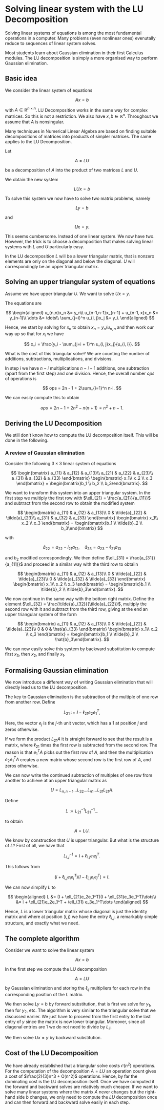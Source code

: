 # Solving linear system with the LU Decomposition

Solving linear systems of equations is among the most fundamental operations in a computer. Many problems (even nonlinear ones) evenutally reduce to sequences of linear system solves.

Most students learn about Gaussian elimination in their first Calculus modules. The LU decomposition is simply a more organised way to perform Gaussian elimination.

## Basic idea

We consider the linear system of equations

$$
Ax = b
$$

with $A\in\mathbb{R}^{n\times n}$. LU Decomposition works in the same way for complex matrices. So this is not a restriction. We also have $x, b\in\mathbb{R}^n$. Throughout we assume that $A$ is nonsingular.

Many techniques in Numerical Linear Algebra are based on finding suitable decompositions of matrices into products of simpler matrices. The same applies to the LU Decomposition.

Let

$$
A = LU
$$

be a decomposition of $A$ into the product of two matrices $L$ and $U$.

We obtain the new system

$$
LUx = b
$$

To solve this system we now have to solve two matrix problems,
namely

$$
Ly = b
$$

and 

$$
Ux = y.
$$

This seems cumbersome. Instead of one linear system. We now have two. However, the trick is to choose a decomposition that makes solving linear systems with $L$ and $U$ particularly easy.

In the LU decomposition $L$ will be a lower triangular matrix, that is nonzero elements are only on the diagonal and below the diagonal. $U$ will correspondingly be an upper triangular matrix.

## Solving an upper triangular system of equations

Assume we have upper triangular $U$. We want to solve $Ux = y$.

The equations are

$$
\begin{aligned}
u_{n,n}x_n &= y_n\\
u_{n-1,n-1}x_{n-1} + u_{n-1, x}x_n &= y_{n-1}\\
\dots &= \dots\\
\sum_{j=i}^n u_{i, j}x_j &= y_i.
\end{aligned}
$$

Hence, we start by solving for $x_n$ to obtain $x_n = y_n / u_{n, n}$ and then work our way up so that for $x_i$ we have

$$
x_i = \frac{y_i - \sum_{j=i + 1}^n u_{i, j}x_j}{u_{i, i}}.
$$

What is the cost of this triangular solve? We are counting the number of
additions, subtractions, multiplications, and divisions.

In step $i$ we have $n-i$ multiplications $n-i-1$ additions, one subtraction (apart from the
first step) and one division. Hence, the overall number $ops$ of operations is

$$
ops = 2n - 1 + 2\sum_{i=1}^n n-i.
$$


We can easily compute this to obtain

$$
ops = 2n-1 + 2n^2 - n(n+1) = n^2+n - 1.
$$

## Deriving the LU Decomposition

We still don't know how to compute the LU decomposition itself. This will be done in the following.

### A review of Gaussian elimination

Consider the following $3\times 3$ linear system of equations

$$
\begin{bmatrix}
a_{11} & a_{12} & a_{13}\\
a_{21} & a_{22} & a_{23}\\
a_{31} & a_{32} & a_{33}
\end{bmatrix}
\begin{bmatrix}
x_1\\ x_2 \\ x_3
\end{bmatrix}
= \begin{bmatrix}b_1 \\ b_2 \\ b_3\end{bmatrix}.
$$

We want to transform this system into an upper triangular system.
In the first step we multiply the first row with $\ell_{21} = \frac{a_{21}}{a_{11}}$ and subtract from the second row to obtain the
modified system

$$
\begin{bmatrix}
a_{11} & a_{12} & a_{13}\\
0 & \tilde{a}_{22} & \tilde{a}_{23}\\
a_{31} & a_{32} & a_{33}
\end{bmatrix}
\begin{bmatrix}
x_1\\ x_2 \\ x_3
\end{bmatrix}
= \begin{bmatrix}b_1 \\ \tilde{b}_2 \\ b_3\end{bmatrix}
$$

with

$$
\tilde{a}_{22} = a_{22} - l_{21}a_{12}, \quad \tilde{a}_{23} = a_{23} - \ell_{21}a_{13}
$$

and $b_2$ modified correspondingly. We then define $\ell_{31} = \frac{a_{31}}{a_{11}}$ and proceed in a similar way with the third row to obtaiin

$$
\begin{bmatrix}
a_{11} & a_{12} & a_{13}\\
0 & \tilde{a}_{22} & \tilde{a}_{23}\\
0 & \tilde{a}_{32} & \tilde{a}_{33}
\end{bmatrix}
\begin{bmatrix}
x_1\\ x_2 \\ x_3
\end{bmatrix}
= \begin{bmatrix}b_1 \\ \tilde{b}_2 \\ \tilde{b}_3\end{bmatrix}.
$$

We now continue in the same way with the bottom right matrix. Define the element $\ell_{32} = \frac{\tilde{a}_{32}}{\tilde{a}_{22}}$, multiply the second row with it and subtract from the third row, giving at the end an upper triangular system of the form

$$
\begin{bmatrix}
a_{11} & a_{12} & a_{13}\\
0 & \tilde{a}_{22} & \tilde{a}_{23}\\
0 & 0 & \hat{a}_{33}
\end{bmatrix}
\begin{bmatrix}
x_1\\ x_2 \\ x_3
\end{bmatrix}
= \begin{bmatrix}b_1 \\ \tilde{b}_2 \\ \hat{b}_3\end{bmatrix}.
$$

We can now easily solve this system by backward substitution to compute first $x_3$, then $x_2$, and finally $x_1$.

## Formalising Gaussian elimination

We now introduce a different way of writing Gaussian elimination
that will directly lead us to the LU decomposition.

The key to Gaussian elimination is the subtraction of the multiple of one row from another row. Define

$$
L_{21} := I - \ell_{21}e_2e_1^T,
$$

Here, the vector $e_j$ is the $j$-th unit vector, which has a $1$ at position $j$ and zeros otherwise.

If we form the product $L_{21}A$ it is straight forward to see that the result is a matrix, where $\ell_{21}$ times the first row is subtracted from the second row. The reason is that $e_1^TA$ picks out the first row of $A$, and then the multiplication $e_2e_1^TA$ creates a new matrix whose second row is the first row of $A$, and zeros otherwise.

We can now write the continued subtraction of multiples of one row from another to achieve at an upper triangular matrix as

$$
U = L_{n, n-1}\dots L_{32}\dots L_{n1}\dots L_{31}L_{21}A.
$$

Define

$$
L := L_{21}^{-1}L_{31}^{-1}\dots
$$

to obtain

$$
A = LU.
$$

We know by construction that $U$ is upper triangular. But what
is the structure of $L$? First of all, we have that

$$
L_{i, j}^{-1} = I + \ell_{i, j}e_ie_j^T.
$$

This follows from 

$$
(I + \ell_{i, j}e_ie_j^T)(I - \ell_{i, j}e_ie_j^T) = I.
$$

We can now simplify $L$ to

$$
\begin{aligned}
L &= (I + \ell_{21}e_2e_1^T)(I + \ell_{31}e_3e_1^T)\dots\\
  &= I + \ell_{21}e_2e_1^T + \ell_{31} e_3e_1^T\dots
\end{aligned}
$$

Hence, $L$ is a lower triangular matrix whose diagonal is just
the identity matrix and where at position $(i, j)$ we have the
entry $\ell_{i, j}$, a remarkably simple structure, and exactly
what we need.

## The complete algorithm

Consider we want to solve the linear system

$$
Ax = b
$$

In the first step we compute the LU decomposition

$$
A = LU
$$

by Gaussian elimination and storing the $\ell_{ij}$ multipliers for each row in the corresponding position of the $L$ matrix.

We then solve $Ly=b$ by forward substitution, that is first we
solve for $y_1$, then for $y_2$, etc. The algorithm is very similar to the triangular solve that we discussed earlier. We
just have to proceed from the first entry to the last entry of
$y$ since the matrix is now lower triangular. Moreover, since all diagonal entries are $1$ we do not need to divide by $L_{ii}$.

We then solve $Ux=y$ by backward substitution.

## Cost of the LU Decomposition

We have already established that a triangular solve
costs $\mathcal{O}(n^2)$ operations. For the computation of the decomposition $A=LU$ an operation count gives a cost of $\frac{2}{3}n^3 + O(n^2)$ operations. Hence, by far the dominating cost
is the LU decomposition itself. Once we have computed it the forward and backward solves are relatively much cheaper. If we want to solve many linear systems where the matrix $A$ never changes but the right-hand side $b$ changes, we only need to
compute the $LU$ decomposition once and can then forward and backward solve easily in each step.



